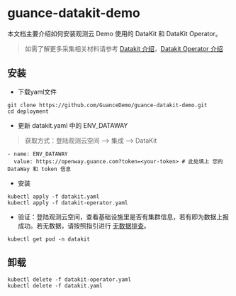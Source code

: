 # guance-datakit-demo
本文档主要介绍如何安装观测云 Demo 使用的 DataKit 和 DataKit Operator。

> 如需了解更多采集相关材料请参考 [Datakit 介绍](https://docs.guance.com/datakit/datakit-arch/)，[Datakit Operator 介绍](https://docs.guance.com/datakit/datakit-operator/)


## 安装
- 下载yaml文件
```shell
git clone https://github.com/GuanceDemo/guance-datakit-demo.git
cd deployment
```
- 更新 datakit.yaml 中的 ENV_DATAWAY
> 获取方式：登陆观测云空间 --> 集成 --> DataKit

```shell
- name: ENV_DATAWAY
  value: https://openway.guance.com?token=<your-token> # 此处填上 您的 DataWay 和 token 信息
```

- 安装
```shell
kubectl apply -f datakit.yaml
kubectl apply -f datakit-operator.yaml
```

- 验证：登陆观测云空间，查看基础设施里是否有集群信息，若有即为数据上报成功。若无数据，请按照指引进行 [无数据排查](https://docs.guance.com/datakit/why-no-data/)。
```
kubectl get pod -n datakit
``` 

## 卸载
```shell
kubectl delete -f datakit-operator.yaml
kubectl delete -f datakit.yaml
```